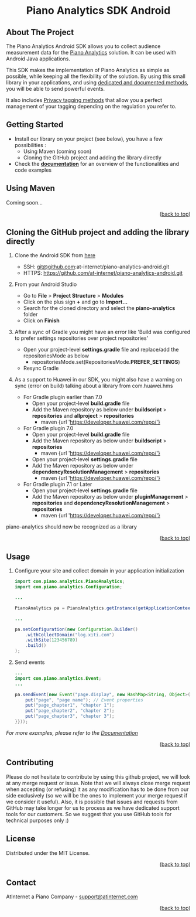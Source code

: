 <div id="top"></div>

<br />
<div align="center">
    <h1 align="center">Piano Analytics SDK Android</h1>
</div>

<!-- ABOUT THE PROJECT -->
## About The Project


The Piano Analytics Android SDK allows you to collect audience measurement data for the [Piano Analytics](https://piano.io/product/analytics/) solution.
It can be used with Android Java applications.

This SDK makes the implementation of Piano Analytics as simple as possible, while keeping all the flexibility of the solution. By using this small library in your applications, and using [dedicated and documented methods](https://developers.atinternet-solutions.com/piano-analytics/), you will be able to send powerful events.

It also includes [Privacy tagging methods](https://developers.atinternet-solutions.com/piano-analytics/data-collection/privacy) that allow you a perfect management of your tagging depending on the regulation you refer to.


<!-- GETTING STARTED -->
## Getting Started

- Install our library on your project (see below), you have a few possibilities :
  - Using Maven (coming soon)
  - Cloning the GitHub project and adding the library directly
- Check the <a href="https://developers.atinternet-solutions.com/piano-analytics/"><strong>documentation</strong></a> for an overview of the functionalities and code examples

## Using Maven

Coming soon...

<p align="right">(<a href="#top">back to top</a>)</p>

## Cloning the GitHub project and adding the library directly

1. Clone the Android SDK from [here](https://github.com/at-internet/piano-analytics-android)
    * SSH: git@github.com:at-internet/piano-analytics-android.git
    * HTTPS: https://github.com/at-internet/piano-analytics-android.git

2. From your Android Studio
    * Go to **File** > **Project Structure** > **Modules**
    * Click on the plus sign **+** and go to **Import...**
    * Search for the cloned directory and select the **piano-analytics** folder
    * Click on **Finish**

3. After a sync of Gradle you might have an error like 'Build was configured to prefer settings repositories over project repositories'
    * Open your project-level **settings.gradle** file and replace/add the repositoriesMode as below
        * repositoriesMode.set(RepositoriesMode.**PREFER_SETTINGS**)
    * Resync Gradle

4. As a support to Huawei in our SDK, you might also have a warning on sync (error on build) talking about a library from com.huawei.hms
    * For Gradle plugin earlier than 7.0
        * Open your project-level **build.gradle** file
        * Add the Maven repository as below under **buildscript** > **repositories** and **allproject** > **repositories**
            * maven {url 'https://developer.huawei.com/repo/'}
    * For Gradle plugin 7.0
        * Open your project-level **build.gradle** file
        * Add the Maven repository as below under **buildscript** > **repositories**
            * maven {url 'https://developer.huawei.com/repo/'}
        * Open your project-level **settings.gradle** file
        * Add the Maven repository as below under **dependencyResolutionManagement** > **repositories**
            * maven {url 'https://developer.huawei.com/repo/'}
    * For Gradle plugin 7.1 or Later
        * Open your project-level **settings.gradle** file
        * Add the Maven repository as below under **pluginManagement** > **repositories** and **dependencyResolutionManagement** > **repositories**
            * maven {url 'https://developer.huawei.com/repo/'}


piano-analytics should now be recognized as a library

<p align="right">(<a href="#top">back to top</a>)</p>

<!-- USAGE EXAMPLES -->
## Usage

1. Configure your site and collect domain in your application initialization
    ```java
    import com.piano.analytics.PianoAnalytics;
    import com.piano.analytics.Configuration;
    
    ...

   PianoAnalytics pa = PianoAnalytics.getInstance(getApplicationContext());

    ...
    
    pa.setConfiguration(new Configuration.Builder()
        .withCollectDomain("log.xiti.com")
        .withSite(123456789)
        .build()
    );
    ```

2. Send events
    ```java
   ...
    import com.piano.analytics.Event;
   ...

    pa.sendEvent(new Event("page.display", new HashMap<String, Object>(){{
        put("page", "page name"); // Event properties
        put("page_chapter1", "chapter 1");
        put("page_chapter2", "chapter 2");
        put("page_chapter3", "chapter 3");
    }}));
    ```

_For more examples, please refer to the [Documentation](https://developers.atinternet-solutions.com/piano-analytics/)_

<p align="right">(<a href="#top">back to top</a>)</p>

<!-- CONTRIBUTING -->
## Contributing

Please do not hesitate to contribute by using this github project, we will look at any merge request or issue. 
Note that we will always close merge request when accepting (or refusing) it as any modification has to be done from our side exclusively (so we will be the ones to implement your merge request if we consider it useful).
Also, it is possible that issues and requests from GitHub may take longer for us to process as we have dedicated support tools for our customers. So we suggest that you use GitHub tools for technical purposes only :)



<!-- LICENSE -->
## License

Distributed under the MIT License.

<p align="right">(<a href="#top">back to top</a>)</p>

<!-- CONTACT -->
## Contact

AtInternet a Piano Company - support@atinternet.com

<p align="right">(<a href="#top">back to top</a>)</p>
